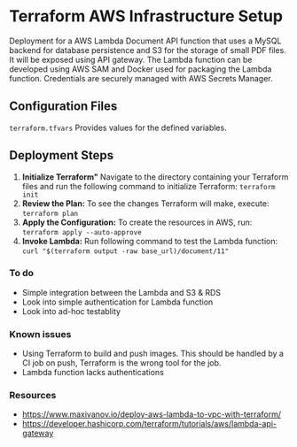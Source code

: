 # Terraform AWS Infrastructure Setup

Deployment for a AWS Lambda Document API function that uses a MySQL backend for database persistence and S3 for the storage of small PDF files. It will be exposed using API gateway. The Lambda function can be developed using AWS SAM and Docker used for packaging the Lambda function. Credentials are securely managed with AWS Secrets Manager.

## Configuration Files

`terraform.tfvars` Provides values for the defined variables.

## Deployment Steps

1. **Initialize Terraform"**
   Navigate to the directory containing your Terraform files and run the following command to initialize Terraform: `terraform init`
2. **Review the Plan:**
   To see the changes Terraform will make, execute: `terraform plan`
3. **Apply the Configuration:**
   To create the resources in AWS, run: `terraform apply --auto-approve`
4. **Invoke Lambda:**
   Run following command to test the Lambda function: `curl "$(terraform output -raw base_url)/document/11"`

### To do
- Simple integration between the Lambda and S3 & RDS
- Look into simple authentication for Lambda function
- Look into ad-hoc testablity

### Known issues
- Using Terraform to build and push images. This should be handled by a CI job on push, Terraform is the wrong tool for the job.
- Lambda function lacks authentications

### Resources
- https://www.maxivanov.io/deploy-aws-lambda-to-vpc-with-terraform/
- https://developer.hashicorp.com/terraform/tutorials/aws/lambda-api-gateway
